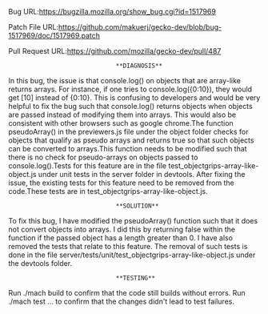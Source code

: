 
Bug URL:https://bugzilla.mozilla.org/show_bug.cgi?id=1517969

Patch File URL:https://github.com/makuerj/gecko-dev/blob/bug-1517969/doc/1517969.patch

Pull Request URL:https://github.com/mozilla/gecko-dev/pull/487


                                  **DIAGNOSIS**
In this bug, the issue is that console.log() on objects that are array-like returns arrays. For instance, if one tries to console.log({0:10}), they would get [10] instead of {0:10}. This is confusing to developers and would be very helpful to fix the bug such that console.log() returns objects when objects are passed instead of modifying them into arrays. This would also be consistent with other browsers such as google chrome.The function pseudoArray() in the previewers.js file under the object folder checks for objects that qualify as pseudo arrays and returns true so that such objects can be converted to arrays.This function needs to be modified such that there is no check for pseudo-arrays on objects passed to console.log().Tests for this feature are in the file test_objectgrips-array-like-object.js under unit tests in the server folder in devtools. After fixing the issue, the existing tests for this feature need to be removed from the code.These tests are in test_objectgrips-array-like-object.js.
                                  
                                                                    
                                  **SOLUTION**
To fix this bug, I have modified the pseudoArray() function such that it does not convert objects into arrays. I did this by returning false within the function if the passed object has a length greater than 0. I have also removed the tests that relate to this feature. The removal of such tests is done in the file server/tests/unit/test_objectgrips-array-like-object.js under the devtools folder.
                                  
                                  
                                  
                                  **TESTING**
 Run ./mach build to confirm that the code still builds without errors.
 Run ./mach test ... to confirm that the changes didn't lead to test failures.
